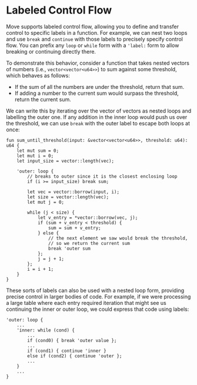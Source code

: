 # Labeled Control Flow

Move supports labeled control flow, allowing you to define and transfer control to specific labels
in a function. For example, we can nest two loops and use `break` and `continue` with those labels
to precisely specify control flow. You can prefix any `loop` or `while` form with a `'label:` form
to allow breaking or continuing directly there.

To demonstrate this behavior, consider a function that takes nested vectors of numbers (i.e.,
`vector<vector<u64>>`) to sum against some threshold, which behaves as follows:

- If the sum of all the numbers are under the threshold, return that sum.
- If adding a number to the current sum would surpass the threshold, return the current sum.

We can write this by iterating over the vector of vectors as nested loops and labelling the outer
one. If any addition in the inner loop would push us over the threshold, we can use `break` with the
outer label to escape both loops at once:

```move
fun sum_until_threshold(input: &vector<vector<u64>>, threshold: u64): u64 {
    let mut sum = 0;
    let mut i = 0;
    let input_size = vector::length(vec);

    'outer: loop {
        // breaks to outer since it is the closest enclosing loop
        if (i >= input_size) break sum;

        let vec = vector::borrow(input, i);
        let size = vector::length(vec);
        let mut j = 0;

        while (j < size) {
            let v_entry = *vector::borrow(vec, j);
            if (sum + v_entry < threshold) {
                sum = sum + v_entry;
            } else {
                // the next element we saw would break the threshold,
                // so we return the current sum
                break 'outer sum
            };
            j = j + 1;
        };
        i = i + 1;
    }
}
```

These sorts of labels can also be used with a nested loop form, providing precise control in larger
bodies of code. For example, if we were processing a large table where each entry required iteration
that might see us continuing the inner or outer loop, we could express that code using labels:

```move
'outer: loop {
    ...
    'inner: while (cond) {
        ...
        if (cond0) { break 'outer value };
        ...
        if (cond1) { continue 'inner }
        else if (cond2) { continue 'outer };
        ...
    }
    ...
}
```
